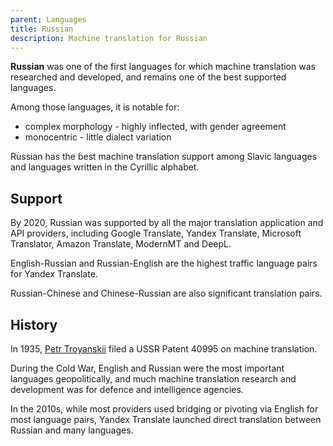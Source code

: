 ```yaml
---
parent: Languages
title: Russian
description: Machine translation for Russian
---
```


**Russian** was one of the first languages for which machine translation was researched and developed, and remains one of the best supported languages.

Among those languages, it is notable for:

* complex morphology - highly inflected, with gender agreement
* monocentric - little dialect variation

Russian has the best machine translation support among Slavic languages and languages written in the Cyrillic alphabet.

## Support

By 2020, Russian was supported by all the major translation application and API providers, including Google Translate, Yandex Translate, Microsoft Translator, Amazon Translate, ModernMT and DeepL.

English-Russian and Russian-English are the highest traffic language pairs for Yandex Translate.

Russian-Chinese and Chinese-Russian are also significant translation pairs.

## History

In 1935, [Petr Troyanskii](/people/petr-troyanskii.md) filed a USSR Patent 40995 on machine translation.

During the Cold War, English and Russian were the most important languages geopolitically, and much machine translation research and development was for defence and intelligence agencies.

In the 2010s, while most providers used bridging or pivoting via English for most language pairs, Yandex Translate launched direct translation between Russian and many languages.
